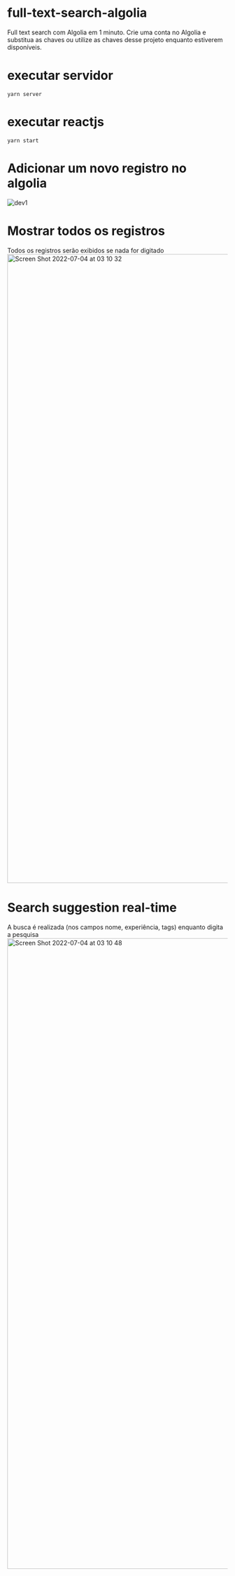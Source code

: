 # full-text-search-algolia
Full text search com Algolia em 1 minuto. Crie uma conta no Algolia e substitua as chaves ou utilize as chaves desse projeto enquanto estiverem disponíveis.


# executar servidor
`yarn server`

# executar reactjs
`yarn start`

# Adicionar um novo registro no algolia
![dev1](https://user-images.githubusercontent.com/3135444/177092317-ddf71170-45a2-45d6-920d-33b021f76e70.jpg)

# Mostrar todos os registros
Todos os registros serão exibidos se nada for digitado
<img width="1436" alt="Screen Shot 2022-07-04 at 03 10 32" src="https://user-images.githubusercontent.com/3135444/177092397-dd3cad32-f170-4682-bfdd-28ce9e898f26.png">

# Search suggestion real-time
A busca é realizada (nos campos nome, experiência, tags) enquanto digita a pesquisa
<img width="1440" alt="Screen Shot 2022-07-04 at 03 10 48" src="https://user-images.githubusercontent.com/3135444/177092737-324a3dea-0398-483f-85f1-cee95e62276f.png">
